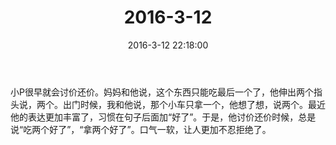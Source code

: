 ﻿---
title: "2016-3-12"
date: 2016-3-12 22:18:00
tags:
categories: 爸爸
---
小P很早就会讨价还价。妈妈和他说，这个东西只能吃最后一个了，他伸出两个指头说，两个。出门时候，我和他说，那个小车只拿一个，他想了想，说两个。最近他的表达更加丰富了，习惯在句子后面加“好了”。于是，他讨价还价时候，总是说“吃两个好了”，“拿两个好了”。口气一软，让人更加不忍拒绝了。 